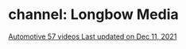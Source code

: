 # channel: Longbow Media
[Automotive 57 videos Last updated on Dec 11, 2021](https://www.youtube.com/playlist?list=PLLdCZxKQYAOmVtcoeTT66MRRCZVuD-XWc)
